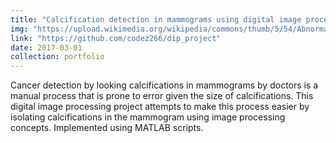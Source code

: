 ```yaml
---
title: "Calcification detection in mammograms using digital image processing"
img: "https://upload.wikimedia.org/wikipedia/commons/thumb/5/54/Abnormal_mammogram.jpg/512px-Abnormal_mammogram.jpg"
link: "https://github.com/codez266/dip_project"
date: 2017-03-01
collection: portfolio
---
```


Cancer detection by looking calcifications in mammograms by doctors is a manual process that is prone to error given the size of calcifications. This digital image processing project attempts to make this process easier by isolating calcifications in the mammogram using image processing concepts. Implemented using MATLAB scripts.
